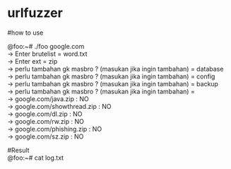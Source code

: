 # urlfuzzer

#how to use

@foo:~# ./foo google.com<br/>
-> Enter brutelist = word.txt<br/>
-> Enter ext = zip<br/>
-> perlu tambahan gk masbro ? (masukan jika ingin tambahan) = database<br/>
-> perlu tambahan gk masbro ? (masukan jika ingin tambahan) = config<br/>
-> perlu tambahan gk masbro ? (masukan jika ingin tambahan) = backup<br/>
-> perlu tambahan gk masbro ? (masukan jika ingin tambahan) = <br/>
-> google.com/java.zip : NO<br/>
-> google.com/showthread.zip : NO<br/>
-> google.com/dl.zip : NO<br/>
-> google.com/rw.zip : NO<br/>
-> google.com/phishing.zip : NO<br/>
-> google.com/sz.zip : NO<br/>


#Result <br/>
@foo:~# cat log.txt
